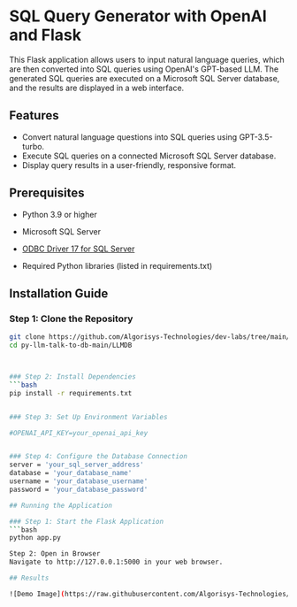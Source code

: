 
# SQL Query Generator with OpenAI and Flask

This Flask application allows users to input natural language queries, which are then converted into SQL queries using OpenAI's GPT-based LLM. The generated SQL queries are executed on a Microsoft SQL Server database, and the results are displayed in a web interface.

## Features

- Convert natural language questions into SQL queries using GPT-3.5-turbo.
- Execute SQL queries on a connected Microsoft SQL Server database.
- Display query results in a user-friendly, responsive format.

## Prerequisites

- Python 3.9 or higher
- Microsoft SQL Server
- [ODBC Driver 17 for SQL Server](https://learn.microsoft.com/en-us/sql/connect/odbc/download-odbc-driver-for-sql-server)

- Required Python libraries (listed in requirements.txt)

## Installation Guide



### Step 1: Clone the Repository
```bash
git clone https://github.com/Algorisys-Technologies/dev-labs/tree/main/Roshan-Mundekar/py-llm-talk-to-db-main/LLMDB
cd py-llm-talk-to-db-main/LLMDB



### Step 2: Install Dependencies
```bash
pip install -r requirements.txt


### Step 3: Set Up Environment Variables

#OPENAI_API_KEY=your_openai_api_key


### Step 4: Configure the Database Connection
server = 'your_sql_server_address'
database = 'your_database_name'
username = 'your_database_username'
password = 'your_database_password'

## Running the Application

### Step 1: Start the Flask Application
```bash
python app.py

Step 2: Open in Browser
Navigate to http://127.0.0.1:5000 in your web browser.

## Results

![Demo Image](https://raw.githubusercontent.com/Algorisys-Technologies/dev-labs/main/Roshan-Mundekar/py-llm-talk-to-db-main/LLMDB/demo.JPG)
